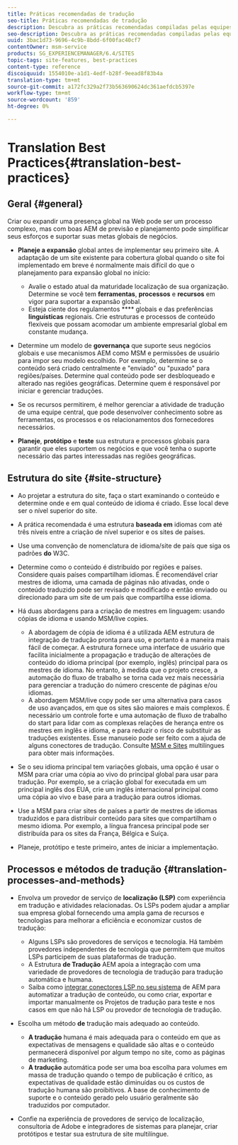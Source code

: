 ```yaml
---
title: Práticas recomendadas de tradução
seo-title: Práticas recomendadas de tradução
description: Descubra as práticas recomendadas compiladas pelas equipes de engenharia de Adobe e consultoria para ajudá-lo a se familiarizar com os projetos de tradução.
seo-description: Descubra as práticas recomendadas compiladas pelas equipes de engenharia de Adobe e consultoria para ajudá-lo a se familiarizar com os projetos de tradução.
uuid: 3bac1d73-9696-4c9b-8bdd-6f00fac40cf7
contentOwner: msm-service
products: SG_EXPERIENCEMANAGER/6.4/SITES
topic-tags: site-features, best-practices
content-type: reference
discoiquuid: 1554010e-a1d1-4edf-b28f-9eead8f83b4a
translation-type: tm+mt
source-git-commit: a172fc329a2f73b563690624dc361aefdcb5397e
workflow-type: tm+mt
source-wordcount: '859'
ht-degree: 0%

---
```



# Translation Best Practices{#translation-best-practices}

## Geral {#general}

Criar ou expandir uma presença global na Web pode ser um processo complexo, mas com boas AEM de previsão e planejamento pode simplificar seus esforços e suportar suas metas globais de negócios.

* **Planeje a expansão** global antes de implementar seu primeiro site. A adaptação de um site existente para cobertura global quando o site foi implementado em breve é normalmente mais difícil do que o planejamento para expansão global no início:

   * Avalie o estado atual da maturidade localização de sua organização. Determine se você tem **ferramentas**, **processos** e **recursos** em vigor para suportar a expansão global.
   * Esteja ciente dos regulamentos **** globais e das preferências **linguísticas** regionais. Crie estruturas e processos de conteúdo flexíveis que possam acomodar um ambiente empresarial global em constante mudança.

* Determine um modelo de **governança** que suporte seus negócios globais e use mecanismos AEM como MSM e permissões de usuário para impor seu modelo escolhido. Por exemplo, determine se o conteúdo será criado centralmente e &quot;enviado&quot; ou &quot;puxado&quot; para regiões/países. Determine qual conteúdo pode ser desbloqueado e alterado nas regiões geográficas. Determine quem é responsável por iniciar e gerenciar traduções.
* Se os recursos permitirem, é melhor gerenciar a atividade de tradução de uma equipe central, que pode desenvolver conhecimento sobre as ferramentas, os processos e os relacionamentos dos fornecedores necessários.
* **Planeje**, **protótipo** e **teste** sua estrutura e processos globais para garantir que eles suportem os negócios e que você tenha o suporte necessário das partes interessadas nas regiões geográficas.

## Estrutura do site  {#site-structure}

* Ao projetar a estrutura do site, faça o start examinando o conteúdo e determine onde e em qual conteúdo de idioma é criado. Esse local deve ser o nível superior do site.
* A prática recomendada é uma estrutura **baseada em** idiomas com até três níveis entre a criação de nível superior e os sites de países.
* Use uma convenção de nomenclatura de idioma/site de país que siga os padrões **do** W3C.
* Determine como o conteúdo é distribuído por regiões e países. Considere quais países compartilham idiomas. É recomendável criar mestres de idioma, uma camada de páginas não ativadas, onde o conteúdo traduzido pode ser revisado e modificado e então enviado ou direcionado para um site de um país que compartilha esse idioma.
* Há duas abordagens para a criação de mestres em linguagem: usando cópias de idioma e usando MSM/live copies.

   * A abordagem de cópia de idioma é a utilizada AEM estrutura de integração de tradução pronta para uso, e portanto é a maneira mais fácil de começar. A estrutura fornece uma interface de usuário que facilita inicialmente a propagação e tradução de alterações de conteúdo do idioma principal (por exemplo, inglês) principal para os mestres de idioma. No entanto, à medida que o projeto cresce, a automação do fluxo de trabalho se torna cada vez mais necessária para gerenciar a tradução do número crescente de páginas e/ou idiomas.
   * A abordagem MSM/live copy pode ser uma alternativa para casos de uso avançados, em que os sites são maiores e mais complexos. É necessário um controle forte e uma automação de fluxo de trabalho do start para lidar com as complexas relações de herança entre os mestres em inglês e idioma, e para reduzir o risco de substituir as traduções existentes. Esse manuseio pode ser feito com a ajuda de alguns conectores de tradução. Consulte [MSM e Sites](/help/sites-administering/msm-best-practices.md#msm-and-multilingual-websites) multilíngues para obter mais informações.

* Se o seu idioma principal tem variações globais, uma opção é usar o MSM para criar uma cópia ao vivo do principal global para usar para tradução. Por exemplo, se a criação global for executada em um principal inglês dos EUA, crie um inglês internacional principal como uma cópia ao vivo e base para a tradução para outros idiomas.
* Use a MSM para criar sites de países a partir de mestres de idiomas traduzidos e para distribuir conteúdo para sites que compartilham o mesmo idioma. Por exemplo, a língua francesa principal pode ser distribuída para os sites da França, Bélgica e Suíça.
* Planeje, protótipo e teste primeiro, antes de iniciar a implementação.

## Processos e métodos de tradução {#translation-processes-and-methods}

* Envolva um provedor de serviço de **localização (LSP)** com experiência em tradução e atividades relacionadas. Os LSPs podem ajudar a ampliar sua empresa global fornecendo uma ampla gama de recursos e tecnologias para melhorar a eficiência e economizar custos de tradução:

   * Alguns LSPs são provedores de serviços e tecnologia. Há também provedores independentes de tecnologia que permitem que muitos LSPs participem de suas plataformas de tradução.
   * A Estrutura **de Tradução** AEM apoia a integração com uma variedade de provedores de tecnologia de tradução para tradução automática e humana.
   * Saiba como [integrar conectores LSP no seu sistema](/help/sites-administering/translation.md) de AEM para automatizar a tradução de conteúdo, ou como criar, exportar e importar manualmente os Projetos de tradução para teste e nos casos em que não há LSP ou provedor de tecnologia de tradução.

* Escolha um método **de** tradução mais adequado ao conteúdo.

   * **A tradução** humana é mais adequada para o conteúdo em que as expectativas de mensagens e qualidade são altas e o conteúdo permanecerá disponível por algum tempo no site, como as páginas de marketing.
   * **A tradução** automática pode ser uma boa escolha para volumes em massa de tradução quando o tempo de publicação é crítico, as expectativas de qualidade estão diminuídas ou os custos de tradução humana são proibitivos. A base de conhecimento de suporte e o conteúdo gerado pelo usuário geralmente são traduzidos por computador.

* Confie na experiência de provedores de serviço de localização, consultoria de Adobe e integradores de sistemas para planejar, criar protótipos e testar sua estrutura de site multilíngue.

